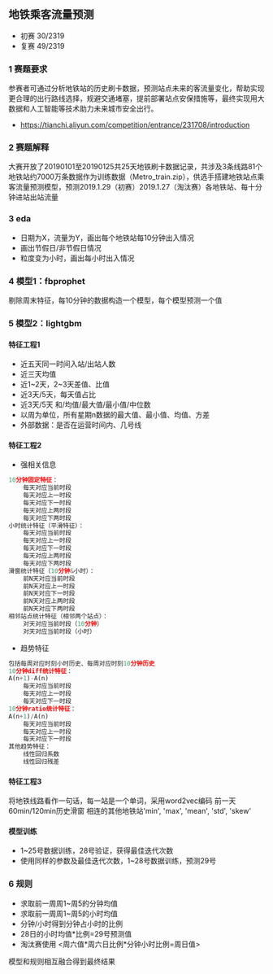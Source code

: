 ## 地铁乘客流量预测
* 初赛 30/2319 
* 复赛 49/2319
### 1 赛题要求

参赛者可通过分析地铁站的历史刷卡数据，预测站点未来的客流量变化，帮助实现更合理的出行路线选择，规避交通堵塞，提前部署站点安保措施等，最终实现用大数据和人工智能等技术助力未来城市安全出行。
* https://tianchi.aliyun.com/competition/entrance/231708/introduction

### 2 赛题解释
大赛开放了20190101至20190125共25天地铁刷卡数据记录，共涉及3条线路81个地铁站约7000万条数据作为训练数据（Metro_train.zip），供选手搭建地铁站点乘客流量预测模型，预测2019.1.29（初赛）2019.1.27（淘汰赛）各地铁站、每十分钟进站出站流量

### 3 eda
* 日期为X，流量为Y，画出每个地铁站每10分钟出入情况
* 画出节假日/非节假日情况
* 粒度变为小时，画出每小时出入情况

### 4 模型1：fbprophet
剔除周末特征，每10分钟的数据构造一个模型，每个模型预测一个值

### 5 模型2：lightgbm
#### 特征工程1
* 近五天同一时间入站/出站人数
* 近三天均值
* 近1~2天，2~3天差值、比值
* 近3天/5天，每天值占比
* 近3天/5天 和/均值/最大值/最小值/中位数
* 以周为单位，所有星期n数据的最大值、最小值、均值、方差
* 外部数据：是否在运营时间内、几号线

#### 特征工程2
* 强相关信息
```python
10分钟固定特征：
    每天对应当前时段
    每天对应上一时段
    每天对应下一时段
    每天对应上两时段
    每天对应下两时段
小时统计特征（平滑特征）：
    每天对应当前时段
    每天对应上一时段
    每天对应下一时段
    每天对应上两时段
    每天对应下两时段
滑窗统计特征（10分钟&小时）：
    前N天对应当前时段
    前N天对应上一时段
    前N天对应下一时段
    前N天对应上两时段
    前N天对应下两时段
相邻站点统计特征（相邻两个站点）：
    对天对应当前时段（10分钟）
    对天对应当前时段（小时）
```
* 趋势特征
```python
包括每周对应时刻小时历史、每周对应时刻10分钟历史
10分钟diff统计特征：
A(n+1)-A(n)
    每天对应当前时段
    每天对应上一时段
    每天对应下一时段
10分钟ratio统计特征：
A(n+1)/A(n)
    每天对应当前时段
    每天对应上一时段
    每天对应下一时段
其他趋势特征：
    线性回归系数
    线性回归残差

```
#### 特征工程3
将地铁线路看作一句话，每一站是一个单词，采用word2vec编码
前一天60min/120min历史滑窗
相连的其他地铁站'min', 'max', 'mean', 'std', 'skew'

#### 模型训练
* 1~25号数据训练，28号验证，获得最佳迭代次数
* 使用同样的参数及最佳迭代次数，1~28号数据训练，预测29号

### 6 规则
* 求取前一周周1~周5的分钟均值
* 求取前一周周1~周5的小时均值
* 分钟/小时得到分钟占小时的比例
* 28日的小时均值\*比例=29号预测值
* 淘汰赛使用 <周六值\*周六日比例\*分钟小时比例=周日值>

模型和规则相互融合得到最终结果



